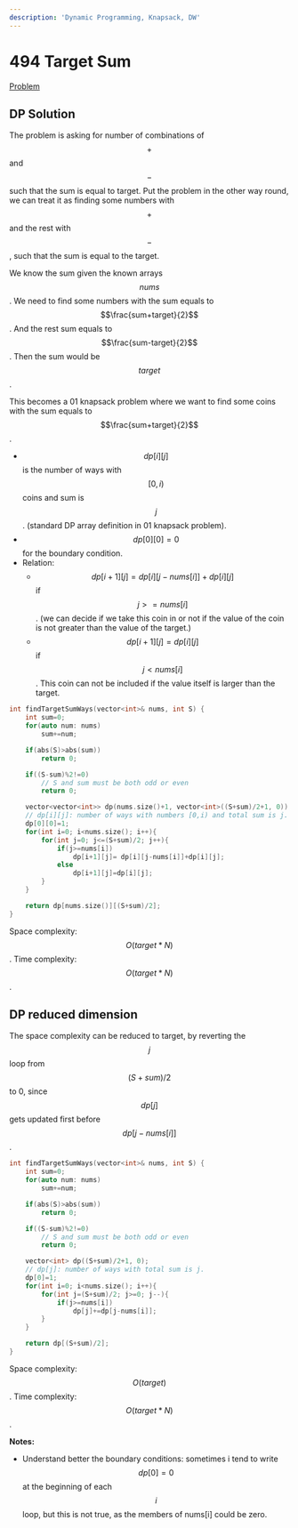 ```yaml
---
description: 'Dynamic Programming, Knapsack, DW'
---
```


# 494 Target Sum

[Problem](https://leetcode.com/problems/target-sum/)

## DP Solution

The problem is asking for number of combinations of $$+$$ and $$-$$ such that the sum is equal to target. Put the problem in the other way round, we can treat it as finding some numbers with $$+$$ and the rest with $$-$$, such that the sum is equal to the target.

We know the sum given the known arrays $$nums$$. We need to find some numbers with the sum equals to $$\frac{sum+target}{2}$$. And the rest sum equals to $$\frac{sum-target}{2}$$. Then the sum would be $$target$$.

This becomes a 01 knapsack problem where we want to find some coins with the sum equals to $$\frac{sum+target}{2}$$.

* $$dp[i][j]$$ is the number of ways with $$[0,i)$$ coins and sum is $$j$$. \(standard DP array definition in 01 knapsack problem\).
* $$dp[0][0]=0$$ for the boundary condition.
* Relation:
  * $$dp[i+1][j]=dp[i][j-nums[i]]+dp[i][j]$$ if $$j>=nums[i]$$. \(we can decide if we take this coin in or not if the value of the coin is not greater than the value of the target.\)
  * $$dp[i+1][j]=dp[i][j]$$ if $$j<nums[i]$$. This coin can not be included if the value itself is larger than the target.

```cpp
int findTargetSumWays(vector<int>& nums, int S) {
    int sum=0;
    for(auto num: nums)
        sum+=num;

    if(abs(S)>abs(sum))
        return 0;

    if((S-sum)%2!=0)
        // S and sum must be both odd or even
        return 0;

    vector<vector<int>> dp(nums.size()+1, vector<int>((S+sum)/2+1, 0));
    // dp[i][j]: number of ways with numbers [0,i) and total sum is j.
    dp[0][0]=1;
    for(int i=0; i<nums.size(); i++){
        for(int j=0; j<=(S+sum)/2; j++){
            if(j>=nums[i])
                dp[i+1][j]= dp[i][j-nums[i]]+dp[i][j];
            else
                dp[i+1][j]=dp[i][j];
        }
    }

    return dp[nums.size()][(S+sum)/2];
}
```

Space complexity: $$O(target*N)$$. Time complexity: $$O(target*N)$$.

## DP reduced dimension

The space complexity can be reduced to target, by reverting the $$j$$ loop from $$(S+sum)/2$$ to 0, since $$dp[j]$$ gets updated first before $$dp[j-nums[i]]$$.

```cpp
int findTargetSumWays(vector<int>& nums, int S) {
    int sum=0;
    for(auto num: nums)
        sum+=num;

    if(abs(S)>abs(sum))
        return 0;

    if((S-sum)%2!=0)
        // S and sum must be both odd or even
        return 0;

    vector<int> dp((S+sum)/2+1, 0);
    // dp[j]: number of ways with total sum is j.
    dp[0]=1;
    for(int i=0; i<nums.size(); i++){
        for(int j=(S+sum)/2; j>=0; j--){
            if(j>=nums[i])
                dp[j]+=dp[j-nums[i]];
        }
    }

    return dp[(S+sum)/2];
}
```

Space complexity: $$O(target)$$. Time complexity: $$O(target*N)$$.

**Notes:**

* Understand better the boundary conditions: sometimes i tend to write $$dp[0]=0$$ at the beginning of each $$i$$ loop, but this is not true, as the members of nums\[i\] could be zero.

